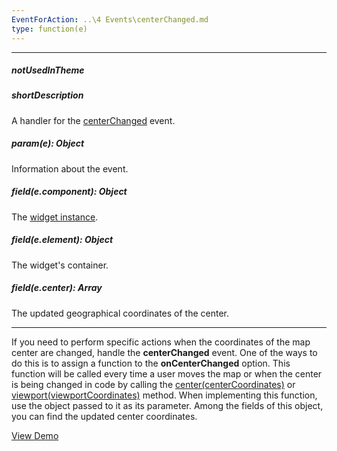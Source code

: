 ```yaml
---
EventForAction: ..\4 Events\centerChanged.md
type: function(e)
---
```

---
##### notUsedInTheme

##### shortDescription
A handler for the [centerChanged](/api-reference/20%20Data%20Visualization%20Widgets/dxVectorMap/4%20Events/centerChanged.md '/Documentation/ApiReference/Data_Visualization_Widgets/dxVectorMap/Events/#centerChanged') event.

##### param(e): Object
Information about the event.

##### field(e.component): Object
The <a href="/Documentation/16_2/ApiReference/Data_Visualization_Widgets/dxVectorMap/Methods/#instance">widget instance</a>.

##### field(e.element): Object
The widget's container.

##### field(e.center): Array
The updated geographical coordinates of the center.

---
If you need to perform specific actions when the coordinates of the map center are changed, handle the **centerChanged** event. One of the ways to do this is to assign a function to the **onCenterChanged** option. This function will be called every time a user moves the map or when the center is being changed in code by calling the [center(centerCoordinates)](/api-reference/20%20Data%20Visualization%20Widgets/dxVectorMap/3%20Methods/center(centerCoordinates).md '/Documentation/ApiReference/Data_Visualization_Widgets/dxVectorMap/Methods/#centercenterCoordinates') or [viewport(viewportCoordinates)](/api-reference/20%20Data%20Visualization%20Widgets/dxVectorMap/3%20Methods/viewport(viewportCoordinates).md '/Documentation/ApiReference/Data_Visualization_Widgets/dxVectorMap/Methods/#viewportviewportCoordinates') method. When implementing this function, use the object passed to it as its parameter. Among the fields of this object, you can find the updated center coordinates.

<a href="http://js.devexpress.com/Demos/WidgetsGallery/#demo/mapsvectormapvectormapviewport/" class="button orange small fix-width-155" style="margin-right: 20px;" target="_blank">View Demo</a>